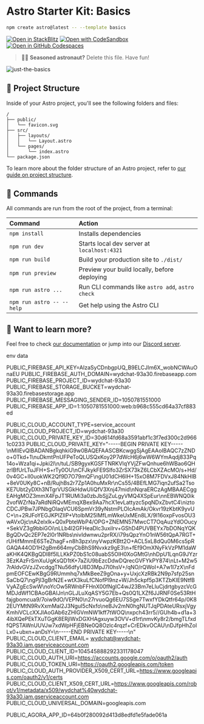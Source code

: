 # Astro Starter Kit: Basics

```sh
npm create astro@latest -- --template basics
```

[![Open in StackBlitz](https://developer.stackblitz.com/img/open_in_stackblitz.svg)](https://stackblitz.com/github/withastro/astro/tree/latest/examples/basics)
[![Open with CodeSandbox](https://assets.codesandbox.io/github/button-edit-lime.svg)](https://codesandbox.io/p/sandbox/github/withastro/astro/tree/latest/examples/basics)
[![Open in GitHub Codespaces](https://github.com/codespaces/badge.svg)](https://codespaces.new/withastro/astro?devcontainer_path=.devcontainer/basics/devcontainer.json)

> 🧑‍🚀 **Seasoned astronaut?** Delete this file. Have fun!

![just-the-basics](https://github.com/withastro/astro/assets/2244813/a0a5533c-a856-4198-8470-2d67b1d7c554)

## 🚀 Project Structure

Inside of your Astro project, you'll see the following folders and files:

```text
/
├── public/
│   └── favicon.svg
├── src/
│   ├── layouts/
│   │   └── Layout.astro
│   └── pages/
│       └── index.astro
└── package.json
```

To learn more about the folder structure of an Astro project, refer to [our guide on project structure](https://docs.astro.build/en/basics/project-structure/).

## 🧞 Commands

All commands are run from the root of the project, from a terminal:

| Command                   | Action                                           |
| :------------------------ | :----------------------------------------------- |
| `npm install`             | Installs dependencies                            |
| `npm run dev`             | Starts local dev server at `localhost:4321`      |
| `npm run build`           | Build your production site to `./dist/`          |
| `npm run preview`         | Preview your build locally, before deploying     |
| `npm run astro ...`       | Run CLI commands like `astro add`, `astro check` |
| `npm run astro -- --help` | Get help using the Astro CLI                     |

## 👀 Want to learn more?

Feel free to check [our documentation](https://docs.astro.build) or jump into our [Discord server](https://astro.build/chat).


env data 

PUBLIC_FIREBASE_API_KEY=AIzaSyCDnbgpUQ_B9ELCJIm6X_wobNCWAuOnaEU
PUBLIC_FIREBASE_AUTH_DOMAIN=wydchat-93a30.firebaseapp.com
PUBLIC_FIREBASE_PROJECT_ID=wydchat-93a30
PUBLIC_FIREBASE_STORAGE_BUCKET=wydchat-93a30.firebasestorage.app
PUBLIC_FIREBASE_MESSAGING_SENDER_ID=1050781551000
PUBLIC_FIREBASE_APP_ID=1:1050781551000:web:b968c555cd64a37cf883ed


PUBLIC_CLOUD_ACCOUNT_TYPE=service_account
PUBLIC_CLOUD_PROJECT_ID=wydchat-93a30
PUBLIC_CLOUD_PRIVATE_KEY_ID=30d614fd68a3591abf1c3f7ed300c2d9661c0233
PUBLIC_CLOUD_PRIVATE_KEY="-----BEGIN PRIVATE KEY-----\nMIIEvQIBADANBgkqhkiG9w0BAQEFAASCBKcwggSjAgEAAoIBAQC7zZNDo+0Tkd+1\nuDkmtPnUFPeToQLUSQxKoy2P7dWcH6j6wW6WYmAqdj833Pq14o+Wza1qi+Jpki2l\n/tuL/SB9gyxKGSFTNRKVlqYVjZFwQnhue6hWBao6QHzrIBfUrLTuJFH+S+rTy0OU\nCFJkykFE9Slfo3ZrSX73kZ6LCbXZAcMO/s+Hd/0v4GC+lI0uokWK2Qf9D7O79mQF\ngU01dCH6lH+15xO8M7FDVxJ84NkHIB+8eV0UKy8C+nB/RujhBs2r7Zp1A0huMxRr\nCs55/4BEfLMG7iqn2ufSa2TsoKE7Ubt2yDXh3NTgrVUSGkHdwUIiQfV3Xnj47mid\nNqraERCzAgMBAAECggEAHgMOZ3mmX4FpJT1RUMi3a0zbJbSjjZuLgyVMQ4XSpEur\nnEBWNQ0ik2vofWZrNa7aRdNiRQvMEmqXBex9Aa7hcX1evLattyzc5pqNDxZbvtC4\niztoCDCJPBw7JPNbgOlaqVCU6SpmVr39yNstmPLOIcAmAk/Okvr19zKbtK9yvUC+\n+2RJFoYEGJKPIZIlP+VtoIbM25IMfLmWkeUxMEn8LX/9I16oxpFvosOU3wAVxOjc\nA2elxIk+Q0xPbteWbP4/OPG+ZNEMN57MwcCT7OqAuzYdOOucy+SekVZ3g9bbiGOi\nLLb4l2GFHeaDlc3uxilrv+GShD4PUVBEYx7bDONqYQKBgQDvQc2EP7e2l0r1NRbs\nivIdwnwu2prRX/i79sQpzYnO1nW56tQpA7RGT+rUHifMmmE6STeZhagF+n8h3pzx\nyVwpzKBtt2O+ACL5xL8dQu0M6cs5pRGAQA44OD1H2gBm664myCbBhS9Nvxkz9gE3\n+fEf9OmXNyFkVzPM1daWaKHK4QKBgQDI8f5lLLKkPZ0bS1c08uabS5OlH0XoGMtG\nhDpU1LqnG9JYzr3EzKAzFrSmXuUgKsQD1tK+7aZiU9bEzcDdwDQrecGVFYkPY874\nLt+M2w57rAldvGVzJZvcdggTNu56dfyU8D3MpJ7I0hsV+/qNO/rQWoI+A7w1l7zX\nFdpmEOFCEwKBgG9RUmmhq7xMkBeeZ9gOna+y+UxjcXzRBk2N9p7sfp25snSaCbQ7\ngPjl3gBrN2E+wtX3kuLfCNofPl9nz+W/Jh5ckpf5p3KTZbKIE9NtfBVyAZgEcSwW\noYcOw5RWnbFFHnX00fNgIC4wJ23Bm7eLluCjdrtgbyzcVcGMDJdWf1CBAoGBAIJn\nGLJLuXqASY5G7Eb+Qs0Q1LXZf6JJRNF0Se53RtHfajgbomcua9/7oiw9dO/VEPN0\n27rvuoQg6EU7SSge7TwxfYDkQtfr64p/0K82EUYMtN9RvXxmMal2J3NguI5cNxfo\neBJv2mN0hgNUTJqPDAteURsxjVgyKmhiVCLcXXJlAoGAb6zZHIGVmNW1kff7tWOQ\nxpch43rr5//GUh4b+d1a+34ibXQePEkTXuTGgK8ERjlWxDGXHAgxuyw3OVV+d1rt\nmvKy8r2/bmgTLfxdfQPSTAWnUUVJw7xdWpHFjEBNe0Q8Ozlc4rqzf+CrEDkvOCAU\nDJfpHhZolLx0+ubxn+anDsY=\n-----END PRIVATE KEY-----\n"
PUBLIC_CLOUD_CLIENT_EMAIL= wydchat@wydchat-93a30.iam.gserviceaccount.com
PUBLIC_CLOUD_CLIENT_ID=104545888292331178047
PUBLIC_CLOUD_AUTH_URI=https://accounts.google.com/o/oauth2/auth
PUBLIC_CLOUD_TOKEN_URI=https://oauth2.googleapis.com/token
PUBLIC_CLOUD_AUTH_PROVIDER_X509_CERT_URL=https://www.googleapis.com/oauth2/v1/certs
PUBLIC_CLOUD_CLIENT_X509_CERT_URL=https://www.googleapis.com/robot/v1/metadata/x509/wydchat%40wydchat-93a30.iam.gserviceaccount.com
PUBLIC_CLOUD_UNIVERSAL_DOMAIN=googleapis.com

PUBLIC_AGORA_APP_ID=64b0f280092d413d8edfd1e5fade061a
